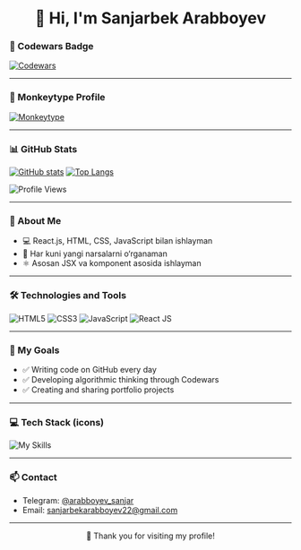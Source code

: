 <h1 align="center">👋 Hi, I'm Sanjarbek Arabboyev</h1>

### 🥋 Codewars Badge

[![Codewars](https://www.codewars.com/users/SANJRBEK/badges/large)](https://www.codewars.com/users/SANJRBEK)

---

### 🧠 Monkeytype Profile

[![Monkeytype](https://img.shields.io/badge/Monkeytype-Profile-orange)](https://monkeytype.com/profile/sanjarbek2010)

---

### 📊 GitHub Stats
[![GitHub stats](https://github-readme-stats.vercel.app/api?username=sanjarcik&count_private=true&show_icons=true&line_height=40&theme=holi)](https://github.com/sanjarcik)
[![Top Langs](https://github-readme-stats.vercel.app/api/top-langs/?username=sanjarcik&langs_count=5&hide=html,cmake&theme=holi)](https://github.com/sanjarcik)

  
![Profile Views](https://komarev.com/ghpvc/?username=sanjarcik&color=blue&theme=onedark)

---

### 🧠 About Me

- 💻 React.js, HTML, CSS, JavaScript bilan ishlayman  
- 🌱 Har kuni yangi narsalarni o‘rganaman  
- ⚛️ Asosan JSX va komponent asosida ishlayman  

---

### 🛠 Technologies and Tools

![HTML5](https://img.shields.io/badge/HTML5-%23E34F26.svg?&style=for-the-badge&logo=html5&logoColor=white)
![CSS3](https://img.shields.io/badge/CSS3-%231572B6.svg?&style=for-the-badge&logo=css3&logoColor=white)
![JavaScript](https://img.shields.io/badge/JavaScript-%23F7DF1E.svg?&style=for-the-badge&logo=javascript&logoColor=black)
![React JS](https://img.shields.io/badge/React-020a29.svg?&style=for-the-badge&logo=react&logoColor=white)

---

### 🚧 My Goals

- ✅ Writing code on GitHub every day
- ✅ Developing algorithmic thinking through Codewars
- ✅ Creating and sharing portfolio projects

---

### 💻 Tech Stack (icons)

<img src="https://skillicons.dev/icons?i=html,css,js,react,tailwind,github,vscode" alt="My Skills" />

---

### 📫 Contact

- Telegram: [@arabboyev_sanjar](https://t.me/arabboyev_sanjar)  
- Email: sanjarbekarabboyev22@gmail.com  

---

<p align="center">
  🚀 Thank you for visiting my profile!
</p>
